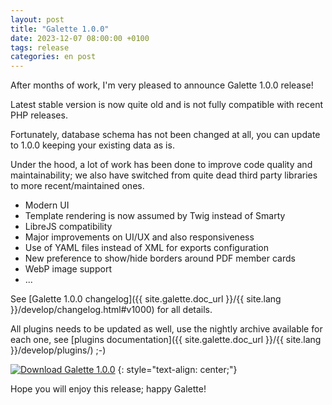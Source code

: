 ```yaml
---
layout: post
title: "Galette 1.0.0"
date: 2023-12-07 08:00:00 +0100
tags: release
categories: en post
---
```


After months of work, I'm very pleased to announce Galette 1.0.0 release!

Latest stable version is now quite old and is not fully compatible with recent PHP releases.

Fortunately, database schema has not been changed at all, you can update to 1.0.0 keeping your existing data as is.

Under the hood, a lot of work has been done to improve code quality and maintainability; we also have switched from quite dead third party libraries to more recent/maintained ones.

* Modern UI
* Template rendering is now assumed by Twig instead of Smarty
* LibreJS compatibility
* Major improvements on UI/UX and also responsiveness
* Use of YAML files instead of XML for exports configuration
* New preference to show/hide borders around PDF member cards
* WebP image support
* ...

See [Galette 1.0.0 changelog]({{ site.galette.doc_url }}/{{ site.lang }}/develop/changelog.html#v1000) for all details.

All plugins needs to be updated as well, use the nightly archive available for each one, see [plugins documentation]({{ site.galette.doc_url }}/{{ site.lang }}/develop/plugins/) ;-)

[![Download Galette 1.0.0](https://img.shields.io/badge/1.0.0-Download_Galette-ffb619.svg?logo=php&logoColor=white&style=for-the-badge)](https://galette.eu/download/galette-1.0.0.tar.bz2)
{: style="text-align: center;"}

Hope you will enjoy this release; happy Galette!
